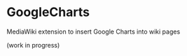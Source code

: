 GoogleCharts
============

MediaWiki extension to insert Google Charts into wiki pages

(work in progress)
